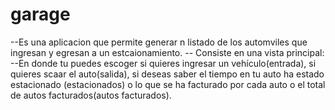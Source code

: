 # garage
--Es una aplicacion que permite generar n listado de los automviles que ingresan y egresan a un estcaionamiento.
-- Consiste en una vista principal:
--En donde tu puedes escoger si quieres ingresar un vehículo(entrada), si quieres scaar el auto(salida), si deseas saber el tiempo en tu auto ha estado estacionado (estacionados) o  lo que se ha facturado por cada auto o el total de autos facturados(autos facturados).

